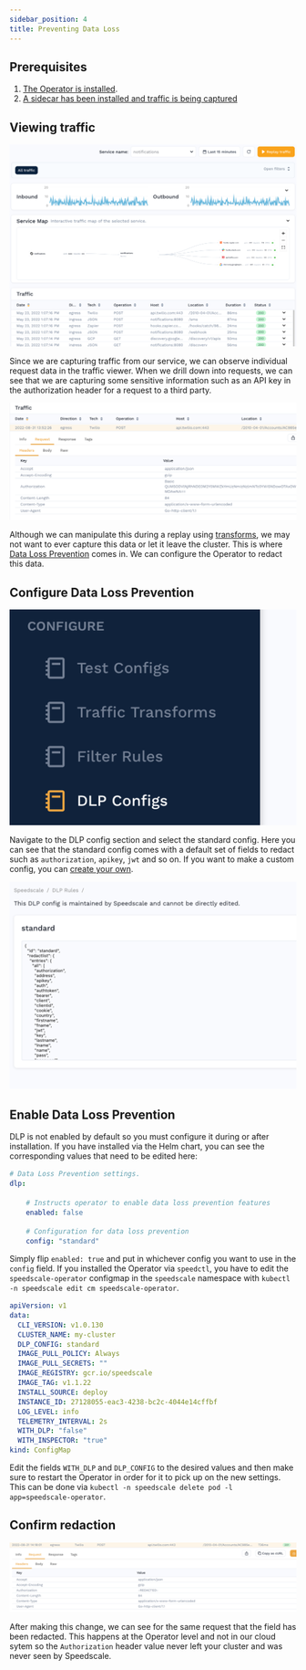 ```yaml
---
sidebar_position: 4
title: Preventing Data Loss
---
```


## Prerequisites
1. [The Operator is installed](../quick-start.md).
2. [A sidecar has been installed and traffic is being captured](../setup/sidecar/README.md)

## Viewing traffic

![Traffic](./observe-traffic-viewer.png)

Since we are capturing traffic from our service, we can observe individual request data in the traffic viewer. When we drill down into requests, we can see that we are capturing some sensitive information such as an API key in the authorization header for a request to a third party.

![RRPair](./rrpair.png)

Although we can manipulate this during a replay using [transforms](../reference/transform-traffic/README.md), we may not want to ever capture this data or let it leave the cluster. This is where [Data Loss Prevention](../reference/dlp.md) comes in. We can configure the Operator to redact this data.

## Configure Data Loss Prevention

![DLP](./dlp-sidebar.png)

Navigate to the DLP config section and select the standard config. Here you can see that the standard config comes with a default set of fields to redact such as `authorization`, `apikey`, `jwt` and so on. If you want to make a custom config, you can [create your own](../reference/dlp.md).

![Config](./dlp-config.png)

## Enable Data Loss Prevention

DLP is not enabled by default so you must configure it during or after installation. If you have installed via the Helm chart, you can see the corresponding values that need to be edited here:

```yaml
# Data Loss Prevention settings.
dlp:

    # Instructs operator to enable data loss prevention features
    enabled: false

    # Configuration for data loss prevention
    config: "standard"
```
Simply flip `enabled: true` and put in whichever config you want to use in the `config` field. If you installed the Operator via `speedctl`, you have to edit the `speedscale-operator` configmap in the `speedscale` namespace with `kubectl -n speedscale edit cm speedscale-operator`.

```yaml
apiVersion: v1
data:
  CLI_VERSION: v1.0.130
  CLUSTER_NAME: my-cluster
  DLP_CONFIG: standard
  IMAGE_PULL_POLICY: Always
  IMAGE_PULL_SECRETS: ""
  IMAGE_REGISTRY: gcr.io/speedscale
  IMAGE_TAG: v1.1.22
  INSTALL_SOURCE: deploy
  INSTANCE_ID: 27128055-eac3-4238-bc2c-4044e14cffbf
  LOG_LEVEL: info
  TELEMETRY_INTERVAL: 2s
  WITH_DLP: "false"
  WITH_INSPECTOR: "true"
kind: ConfigMap
```

Edit the fields `WITH_DLP` and `DLP_CONFIG` to the desired values and then make sure to restart the Operator in order for it to pick up on the new settings. This can be done via `kubectl -n speedscale delete pod -l app=speedscale-operator`.

## Confirm redaction

![Redacted](./redacted.png)

After making this change, we can see for the same request that the field has been redacted. This happens at the Operator level and not in our cloud sytem so the `Authorization` header value never left your cluster and was never seen by Speedscale.
